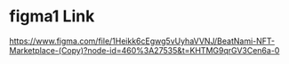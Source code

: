 # figma1 Link
https://www.figma.com/file/1Heikk6cEgwg5vUyhaVVNJ/BeatNami-NFT-Marketplace-(Copy)?node-id=460%3A27535&t=KHTMG9qrGV3Cen6a-0
